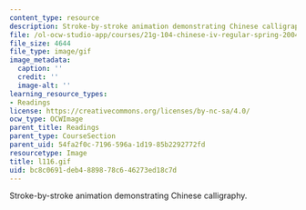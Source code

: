 ```yaml
---
content_type: resource
description: Stroke-by-stroke animation demonstrating Chinese calligraphy.
file: /ol-ocw-studio-app/courses/21g-104-chinese-iv-regular-spring-2004/bc8c0691deb4889878c646273ed18c7d_l116.gif
file_size: 4644
file_type: image/gif
image_metadata:
  caption: ''
  credit: ''
  image-alt: ''
learning_resource_types:
- Readings
license: https://creativecommons.org/licenses/by-nc-sa/4.0/
ocw_type: OCWImage
parent_title: Readings
parent_type: CourseSection
parent_uid: 54fa2f0c-7196-596a-1d19-85b2292772fd
resourcetype: Image
title: l116.gif
uid: bc8c0691-deb4-8898-78c6-46273ed18c7d
---
```

Stroke-by-stroke animation demonstrating Chinese calligraphy.